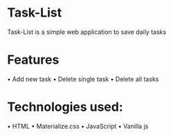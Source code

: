 # Task-List
Task-List is a simple web application to save daily tasks 

# Features
•	Add new task
•	Delete single task
•	Delete all tasks

# Technologies used:
•	HTML
•	Materialize.css
•	JavaScript
•	Vanilla js
